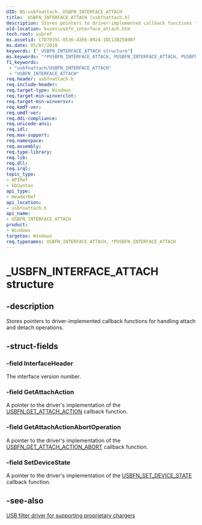 ```yaml
---
UID: NS:usbfnattach._USBFN_INTERFACE_ATTACH
title: _USBFN_INTERFACE_ATTACH (usbfnattach.h)
description: Stores pointers to driver-implemented callback functions for handling attach and detach operations.
old-location: buses\usbfn_interface_attach.htm
tech.root: usbref
ms.assetid: C7D7935C-0536-43E6-8924-1DC13B258007
ms.date: 05/07/2018
keywords: ["_USBFN_INTERFACE_ATTACH structure"]
ms.keywords: "*PUSBFN_INTERFACE_ATTACH, PUSBFN_INTERFACE_ATTACH, PUSBFN_INTERFACE_ATTACH structure pointer [Buses], USBFN_INTERFACE_ATTACH, USBFN_INTERFACE_ATTACH structure [Buses], _USBFN_INTERFACE_ATTACH, buses.usbfn_interface_attach, usbfnattach/PUSBFN_INTERFACE_ATTACH, usbfnattach/USBFN_INTERFACE_ATTACH"
f1_keywords:
 - "usbfnattach/USBFN_INTERFACE_ATTACH"
 - "USBFN_INTERFACE_ATTACH"
req.header: usbfnattach.h
req.include-header: 
req.target-type: Windows
req.target-min-winverclnt: 
req.target-min-winversvr: 
req.kmdf-ver: 
req.umdf-ver: 
req.ddi-compliance: 
req.unicode-ansi: 
req.idl: 
req.max-support: 
req.namespace: 
req.assembly: 
req.type-library: 
req.lib: 
req.dll: 
req.irql: 
topic_type:
- APIRef
- kbSyntax
api_type:
- HeaderDef
api_location:
- usbfnattach.h
api_name:
- USBFN_INTERFACE_ATTACH
product:
- Windows
targetos: Windows
req.typenames: USBFN_INTERFACE_ATTACH, *PUSBFN_INTERFACE_ATTACH
---
```


# _USBFN_INTERFACE_ATTACH structure


## -description


Stores pointers to driver-implemented callback functions for handling attach and detach operations.


## -struct-fields




### -field InterfaceHeader

The interface version number.


### -field GetAttachAction

A pointer to the driver's implementation of the <a href="https://docs.microsoft.com/windows-hardware/drivers/ddi/usbfnattach/nc-usbfnattach-usbfn_get_attach_action">USBFN_GET_ATTACH_ACTION</a> callback function.


### -field GetAttachActionAbortOperation

A pointer to the driver's implementation of the <a href="https://docs.microsoft.com/windows-hardware/drivers/ddi/usbfnattach/nc-usbfnattach-usbfn_get_attach_action_abort">USBFN_GET_ATTACH_ACTION_ABORT</a> callback function.


### -field SetDeviceState

A pointer to the driver's implementation of the <a href="https://docs.microsoft.com/windows-hardware/drivers/ddi/usbfnattach/nc-usbfnattach-usbfn_set_device_state">USBFN_SET_DEVICE_STATE</a> callback function.


## -see-also




<a href="https://docs.microsoft.com/previous-versions/windows/hardware/drivers/mt188012(v=vs.85)">USB filter driver for supporting proprietary chargers</a>
 

 

